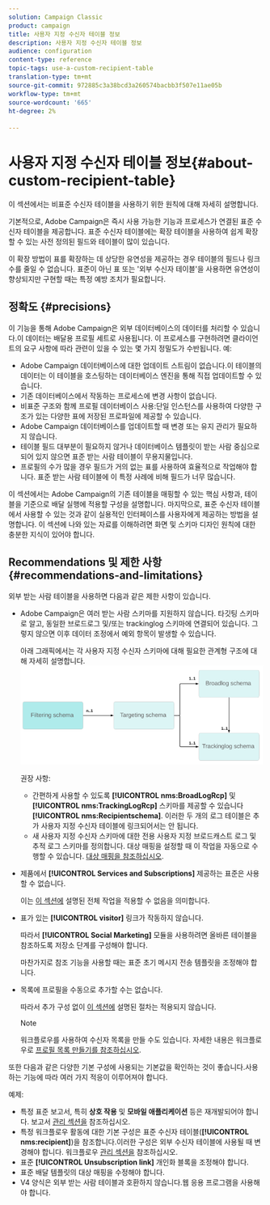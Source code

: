 ```yaml
---
solution: Campaign Classic
product: campaign
title: 사용자 지정 수신자 테이블 정보
description: 사용자 지정 수신자 테이블 정보
audience: configuration
content-type: reference
topic-tags: use-a-custom-recipient-table
translation-type: tm+mt
source-git-commit: 972885c3a38bcd3a260574bacbb3f507e11ae05b
workflow-type: tm+mt
source-wordcount: '665'
ht-degree: 2%

---
```



# 사용자 지정 수신자 테이블 정보{#about-custom-recipient-table}

이 섹션에서는 비표준 수신자 테이블을 사용하기 위한 원칙에 대해 자세히 설명합니다.

기본적으로, Adobe Campaign은 즉시 사용 가능한 기능과 프로세스가 연결된 표준 수신자 테이블을 제공합니다. 표준 수신자 테이블에는 확장 테이블을 사용하여 쉽게 확장할 수 있는 사전 정의된 필드와 테이블이 많이 있습니다.

이 확장 방법이 표를 확장하는 데 상당한 유연성을 제공하는 경우 테이블의 필드나 링크 수를 줄일 수 없습니다. 표준이 아닌 표 또는 &#39;외부 수신자 테이블&#39;을 사용하면 유연성이 향상되지만 구현할 때는 특정 예방 조치가 필요합니다.

## 정확도 {#precisions}

이 기능을 통해 Adobe Campaign은 외부 데이터베이스의 데이터를 처리할 수 있습니다.이 데이터는 배달용 프로필 세트로 사용됩니다. 이 프로세스를 구현하려면 클라이언트의 요구 사항에 따라 관련이 있을 수 있는 몇 가지 정밀도가 수반됩니다. 예:

* Adobe Campaign 데이터베이스에 대한 업데이트 스트림이 없습니다.이 테이블의 데이터는 이 테이블을 호스팅하는 데이터베이스 엔진을 통해 직접 업데이트할 수 있습니다.
* 기존 데이터베이스에서 작동하는 프로세스에 변경 사항이 없습니다.
* 비표준 구조와 함께 프로필 데이터베이스 사용:단일 인스턴스를 사용하여 다양한 구조가 있는 다양한 표에 저장된 프로파일에 제공할 수 있습니다.
* Adobe Campaign 데이터베이스를 업데이트할 때 변경 또는 유지 관리가 필요하지 않습니다.
* 테이블 필드 대부분이 필요하지 않거나 데이터베이스 템플릿이 받는 사람 중심으로 되어 있지 않으면 표준 받는 사람 테이블이 무용지물입니다.
* 프로필의 수가 많을 경우 필드가 거의 없는 표를 사용하여 효율적으로 작업해야 합니다. 표준 받는 사람 테이블에 이 특정 사례에 비해 필드가 너무 많습니다.

이 섹션에서는 Adobe Campaign의 기존 테이블을 매핑할 수 있는 핵심 사항과, 테이블을 기준으로 배달 실행에 적용할 구성을 설명합니다. 마지막으로, 표준 수신자 테이블에서 사용할 수 있는 것과 같이 실용적인 인터페이스를 사용자에게 제공하는 방법을 설명합니다. 이 섹션에 나와 있는 자료를 이해하려면 화면 및 스키마 디자인 원칙에 대한 충분한 지식이 있어야 합니다.

## Recommendations 및 제한 사항 {#recommendations-and-limitations}

외부 받는 사람 테이블을 사용하면 다음과 같은 제한 사항이 있습니다.

* Adobe Campaign은 여러 받는 사람 스키마를 지원하지 않습니다. 타깃팅 스키마로 알고, 동일한 브로드로그 및/또는 trackinglog 스키마에 연결되어 있습니다. 그렇지 않으면 이후 데이터 조정에서 예외 항목이 발생할 수 있습니다.

   아래 그래픽에서는 각 사용자 지정 수신자 스키마에 대해 필요한 관계형 구조에 대해 자세히 설명합니다.
   ![](assets/custom_recipient_limitation.png)

   권장 사항:

   * 간편하게 사용할 수 있도록 **[!UICONTROL nms:BroadLogRcp]** 및 **[!UICONTROL nms:TrackingLogRcp]** 스키마를 제공할 수 있습니다 **[!UICONTROL nms:Recipientschema]**. 이러한 두 개의 로그 테이블은 추가 사용자 지정 수신자 테이블에 링크되어서는 안 됩니다.
   * 새 사용자 지정 수신자 스키마에 대한 전용 사용자 지정 브로드캐스트 로그 및 추적 로그 스키마를 정의합니다. 대상 매핑을 설정할 때 이 작업을 자동으로 수행할 수 있습니다. [대상 매핑을 참조하십시오](../../configuration/using/target-mapping.md).

* 제품에서 **[!UICONTROL Services and Subscriptions]** 제공하는 표준은 사용할 수 없습니다.

   이는 [이 섹션에](../../delivery/using/managing-subscriptions.md) 설명된 전체 작업을 적용할 수 없음을 의미합니다.

* 표가 있는 **[!UICONTROL visitor]** 링크가 작동하지 않습니다.

   따라서 **[!UICONTROL Social Marketing]** 모듈을 사용하려면 올바른 테이블을 참조하도록 저장소 단계를 구성해야 합니다.

   마찬가지로 참조 기능을 사용할 때는 표준 초기 메시지 전송 템플릿을 조정해야 합니다.

* 목록에 프로필을 수동으로 추가할 수는 없습니다.

   따라서 추가 구성 없이 [이 섹션에](../../platform/using/creating-and-managing-lists.md) 설명된 절차는 적용되지 않습니다.

   >[!NOTE]
   >
   >워크플로우를 사용하여 수신자 목록을 만들 수도 있습니다. 자세한 내용은 워크플로우로 [프로필 목록 만들기를 참조하십시오](../../configuration/using/creating-a-profile-list-with-a-workflow.md).

또한 다음과 같은 다양한 기본 구성에 사용되는 기본값을 확인하는 것이 좋습니다.사용하는 기능에 따라 여러 가지 적응이 이루어져야 합니다.

예제:

* 특정 표준 보고서, 특히 **상호 작용** 및 **모바일 애플리케이션** 등은 재개발되어야 합니다. 보고서 [관리 섹션을](../../configuration/using/managing-reports.md) 참조하십시오.
* 특정 워크플로우 활동에 대한 기본 구성은 표준 수신자 테이블(**[!UICONTROL nms:recipient]**)을 참조합니다.이러한 구성은 외부 수신자 테이블에 사용될 때 변경해야 합니다. 워크플로우 [관리 섹션을](../../configuration/using/managing-workflows.md) 참조하십시오.
* 표준 **[!UICONTROL Unsubscription link]** 개인화 블록을 조정해야 합니다.
* 표준 배달 템플릿의 대상 매핑을 수정해야 합니다.
* V4 양식은 외부 받는 사람 테이블과 호환하지 않습니다.웹 응용 프로그램을 사용해야 합니다.


